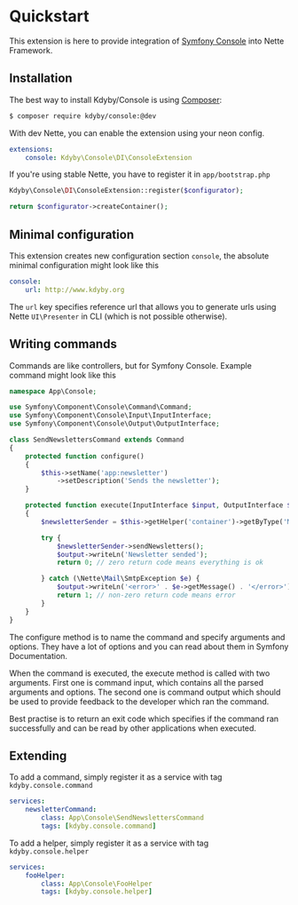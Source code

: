 Quickstart
==========

This extension is here to provide integration of [Symfony Console](https://github.com/symfony/console) into Nette Framework.


Installation
-----------

The best way to install Kdyby/Console is using  [Composer](http://getcomposer.org/):

```sh
$ composer require kdyby/console:@dev
```

With dev Nette, you can enable the extension using your neon config.

```yml
extensions:
	console: Kdyby\Console\DI\ConsoleExtension
```

If you're using stable Nette, you have to register it in `app/bootstrap.php`

```php
Kdyby\Console\DI\ConsoleExtension::register($configurator);

return $configurator->createContainer();
```


Minimal configuration
---------------------

This extension creates new configuration section `console`, the absolute minimal configuration might look like this

```yml
console:
	url: http://www.kdyby.org
```

The `url` key specifies reference url that allows you to generate urls using Nette `UI\Presenter` in CLI (which is not possible otherwise).


Writing commands
----------------

Commands are like controllers, but for Symfony Console. Example command might look like this

```php
namespace App\Console;

use Symfony\Component\Console\Command\Command;
use Symfony\Component\Console\Input\InputInterface;
use Symfony\Component\Console\Output\OutputInterface;

class SendNewslettersCommand extends Command
{
	protected function configure()
	{
		$this->setName('app:newsletter')
			->setDescription('Sends the newsletter');
	}

	protected function execute(InputInterface $input, OutputInterface $output)
	{
		$newsletterSender = $this->getHelper('container')->getByType('Models\NewsletterSender');

		try {
			$newsletterSender->sendNewsletters();
			$output->writeLn('Newsletter sended');
			return 0; // zero return code means everything is ok

		} catch (\Nette\Mail\SmtpException $e) {
			$output->writeLn('<error>' . $e->getMessage() . '</error>');
			return 1; // non-zero return code means error
		}
	}
}
```

The configure method is to name the command and specify arguments and options.
They have a lot of options and you can read about them in Symfony Documentation.

When the command is executed, the execute method is called with two arguments.
First one is command input, which contains all the parsed arguments and options.
The second one is command output which should be used to provide feedback to the developer which ran the command.

Best practise is to return an exit code which specifies if the command ran successfully and can be read by other applications when executed.


Extending
---------

To add a command, simply register it as a service with tag `kdyby.console.command`

```yml
services:
	newsletterCommand:
		class: App\Console\SendNewslettersCommand
		tags: [kdyby.console.command]
```

To add a helper, simply register it as a service with tag `kdyby.console.helper`


```yml
services:
	fooHelper:
		class: App\Console\FooHelper
		tags: [kdyby.console.helper]
```
